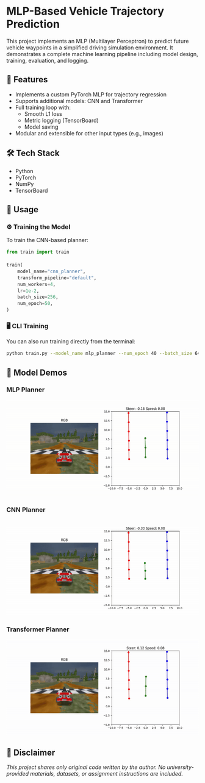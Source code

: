 # MLP-Based Vehicle Trajectory Prediction

This project implements an MLP (Multilayer Perceptron) to predict future vehicle waypoints in a simplified driving simulation environment. It demonstrates a complete machine learning pipeline including model design, training, evaluation, and logging.

## 🔧 Features

- Implements a custom PyTorch MLP for trajectory regression
- Supports additional models: CNN and Transformer
- Full training loop with:
  - Smooth L1 loss
  - Metric logging (TensorBoard)
  - Model saving
- Modular and extensible for other input types (e.g., images)

## 🛠 Tech Stack

- Python
- PyTorch
- NumPy
- TensorBoard

## 🚀 Usage

### ⚙️ Training the Model

To train the CNN-based planner:

```python
from train import train

train(
    model_name="cnn_planner",
    transform_pipeline="default",
    num_workers=4,
    lr=1e-2,
    batch_size=256,
    num_epoch=50,
)
```

### 🖥️ CLI Training

You can also run training directly from the terminal:
```bash
python train.py --model_name mlp_planner --num_epoch 40 --batch_size 64
```

## 🎥 Model Demos
###  MLP Planner

![MLP Demo](videos/mlp_planner_lighthouse.gif)

### CNN Planner

![CNN Demo](videos/cnn_planner_lighthouse.gif)

### Transformer Planner

![Transformer Demo](videos/transformer_planner_lighthouse.gif)


## 📄 Disclaimer
*This project shares only original code written by the author. No university-provided materials, datasets, or assignment instructions are included.*
